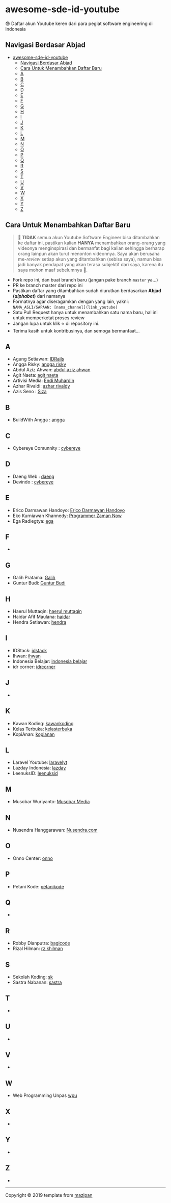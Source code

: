 # awesome-sde-id-youtube

😎 Daftar akun Youtube keren dari para pegiat software engineering di Indonesia

## Navigasi Berdasar Abjad

- [awesome-sde-id-youtube](#awesome-sde-id-youtube)
  - [Navigasi Berdasar Abjad](#navigasi-berdasar-abjad)
  - [Cara Untuk Menambahkan Daftar Baru](#cara-untuk-menambahkan-daftar-baru)
  - [A](#a)
  - [B](#b)
  - [C](#c)
  - [D](#d)
  - [E](#e)
  - [F](#f)
  - [G](#g)
  - [H](#h)
  - [I](#i)
  - [J](#j)
  - [K](#k)
  - [L](#l)
  - [M](#m)
  - [N](#n)
  - [O](#o)
  - [P](#p)
  - [Q](#q)
  - [R](#r)
  - [S](#s)
  - [T](#t)
  - [U](#u)
  - [V](#v)
  - [W](#w)
  - [X](#x)
  - [Y](#y)
  - [Z](#z)

## Cara Untuk Menambahkan Daftar Baru

> 🚫 **TIDAK** semua akun Youtube Software Engineer bisa ditambahkan ke daftar ini, pastikan kalian **HANYA** menambahkan orang-orang yang videonya menginspirasi dan bermanfat bagi kalian sehingga berharap orang lainpun akan turut menonton videonnya. Saya akan berusaha me-*review* setiap akun yang ditambahkan (sebisa saya), namun bisa jadi banyak pendapat yang akan terasa subjektif dari saya, karena itu saya mohon maaf sebelumnya 🙏.

+ Fork repo ini, dan buat branch baru (jangan pake branch `master` ya...)
+ PR ke branch master dari repo ini
+ Pastikan daftar yang ditambahkan sudah diurutkan berdasarkan **Abjad (*alphabet*)** dari namanya
+ Formatnya agar diseragamkan dengan yang lain, yakni: `NAMA_ASLI/SAPAAN: [nama_channel](link_youtube)`
+ Satu Pull Request hanya untuk menambahkan satu nama baru, hal ini untuk memperketat proses review
+ Jangan lupa untuk klik ⭐️ di repository ini.
+ Terima kasih untuk kontribusinya, dan semoga bermanfaat...

## A

+ Agung Setiawan: [IDRails](https://www.youtube.com/channel/UClYSachcLCPcKdvZw6iE4qw)
+ Angga Risky: [angga risky](https://www.youtube.com/channel/UCG1aEPR4NO2Sd_mmJFimfQQ)
+ Abdul Aziz Ahwan: [abdul aziz ahwan](https://www.youtube.com/channel/UCQUfwiydQHf0u4Gb6uT-hyA)
+ Agit Naeta: [agit naeta](https://www.youtube.com/channel/UC2ZwPrUbjBcAbk9qem810rA)
+ Artivisi Media: [Endi Muhardin](https://www.youtube.com/channel/UC3oNtvY3sETKZU7wEQyePQQ)
+ Azhar Rivaldi: [azhar rivaldy](https://www.youtube.com/channel/UCBXvboJdq9BSqSaZtSZhxyA)
+ Azis Seno : [Siza](https://www.youtube.com/channel/UCMYLawqsQaujS5erEoPsV8w)

## B
+ BuildWith Angga : [angga](https://www.youtube.com/channel/UCrCqB6_uGWECG-Fns1ArhFA)

## C

+ Cybereye Comunnity : [cybereye](https://www.youtube.com/channel/UCZbsWQGnHQQxLFFyLsuEF_g)

## D

+ Daeng Web : [daeng](https://www.youtube.com/channel/UCHsijoukA4I8qdJoK6WW9Ww)
+ Devindo : [cybereye](https://www.youtube.com/channel/UCc0Hy5IPH65l05x170ZmiCw)

## E

+ Erico Darmawan Handoyo: [Erico Darmawan Handoyo](https://www.youtube.com/channel/UC0s92eMIsyR9otmIiY4v8Ww)
+ Eko Kurniawan Khannedy: [Programmer Zaman Now](https://www.youtube.com/channel/UC14ZKB9XsDZbnHVmr4AmUpQ)
+ Ega Radiegtya: [ega](https://www.youtube.com/channel/UCOh-ds8EPfG8AzZOmgFRUiA)

## F

+

## G

+ Galih Pratama: [Galih](https://www.youtube.com/channel/UClWBVXTagK9stScJlsHeEGA)
+ Guntur Budi: [Guntur Budi](https://www.youtube.com/channel/UCFAzqqspfsuFfo4wy_Ygy1A)

## H

+ Haerul Muttaqin: [haerul muttaqin](https://www.youtube.com/channel/UCFOcbpcqG-f7Ootft8zKWzw)
+ Haidar Afif Maulana: [haidar](https://www.youtube.com/channel/UC9XfZRM3OrOYci7ZLD6sU-A)
+ Hendra Setiawan: [hendra](https://www.youtube.com/channel/UCwFN8mv31_M8quDQvAsgo1Q)

## I

+ IDStack: [idstack](https://youtube.com/@idstack)
+ Ihwan: [ihwan](https://www.youtube.com/channel/UCjntzibNSsjjIOh0HoP9vxw)
+ Indonesia Belajar: [indonesia belajar](https://www.youtube.com/channel/UCQ4Jo2IJeyRGzZBvjaaLzrw)
+ idr corner: [idrcorner](https://www.youtube.com/channel/UC6MTowFYbG8SK5GvTWjxSvg)

## J

+ 

## K

+ Kawan Koding: [kawankoding](https://www.youtube.com/channel/UChccjG2gYrS-y9yUteVV3Mg)
+ Kelas Terbuka: [kelasterbuka](https://www.youtube.com/channel/UCnrZ-UFSzeMSxKx_OHtwKsQ)
+ KopiAnan: [kopianan](https://www.youtube.com/channel/UC1NN2986RQGNmzhDUl_WtyQ)


## L

+ Laravel Youtube: [laravelyt](https://www.youtube.com/channel/UCT_1pPaTXKEl4ZpJQuxaRzg)
+ Lazday Indonesia: [lazday](https://www.youtube.com/channel/UCnJFFAhsxC1DWrJqySPPAIw)
+ LeenuksID: [leenuksid](https://www.youtube.com/channel/UCUvXjaQRdHcptVbGoQ_Dkkg)

## M

+ Musobar Wuriyanto: [Musobar Media](https://www.youtube.com/channel/UCqOBKU-JXrM86FTt7Xzwdxw)

## N

+ Nusendra Hanggarawan: [Nusendra.com](https://www.youtube.com/channel/UCPs91pCgbgtcSdnczFSAkdA)

## O

+ Onno Center: [onno](https://www.youtube.com/channel/UCvYfBQdMzsWTbNAsgJEC7Ig)

## P

+ Petani Kode: [petanikode](https://www.youtube.com/channel/UCVEEB0XiaogU6UodKXRaNyg)

## Q

+

## R

+ Robby Dianputra: [bagicode](https://www.youtube.com/channel/UCoAtRuBwX_I2kFiUoTVgUmQ)
+ Rizal Hilman: [rz.khilman](https://www.youtube.com/channel/UCL6gpc5cX0Ku5-WzIaYO-aQ)

## S

+ Sekolah Koding: [sk](https://www.youtube.com/channel/UCpSPS5yLCxYRuZSrCx-eBjA)
+ Sastra Nabanan: [sastra](https://www.youtube.com/user/sastranababan)

## T

+ 

## U

+

## V

+

## W

+ Web Programming Unpas [wpu](https://www.youtube.com/channel/UCkXmLjEr95LVtGuIm3l2dPg)

## X
+

## Y

+

## Z

+

----


Copyright © 2019 template from [mazipan](https://github.com/mazipan)
